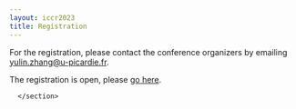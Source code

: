 ```yaml
---
layout: iccr2023
title: Registration
---
```


For the registration, please contact the conference organizers by emailing <a href="mailto:yulin.zhang@u-picardie.fr">yulin.zhang@u-picardie.fr</a>.

The registration is open, please <a href="https://goo.gl/forms/0AcdbasAAwPrjiac2">go here</a>.



      </section>
